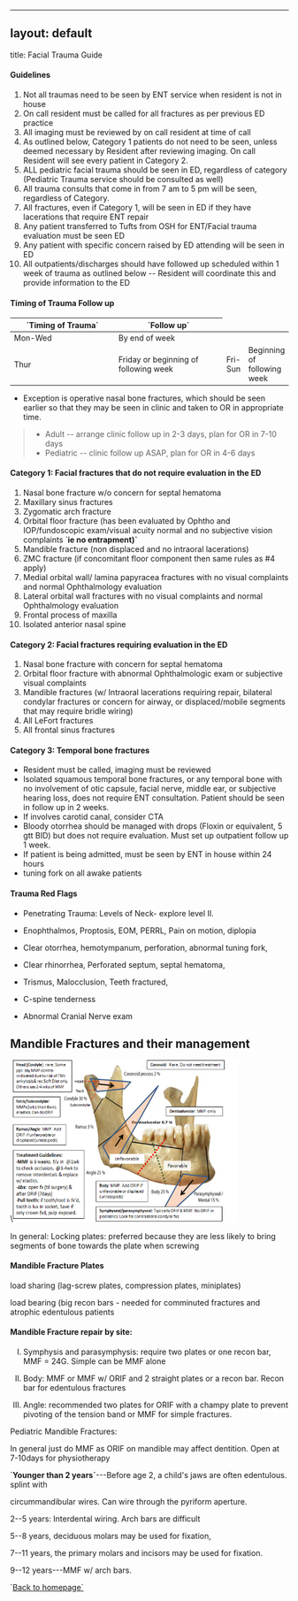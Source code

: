 ------------------------------------------------------------------------

## layout: default

title: Facial Trauma Guide

<h4 class="unnumbered" id="guidelines">
Guidelines
</h4>
<!-- Trauma guidelines list start -->
<ol>
<li>
Not all traumas need to be seen by ENT service when resident is not in house
</li>
<li>
On call resident must be called for all fractures as per previous ED practice
</li>
<li>
All imaging must be reviewed by on call resident at time of call
</li>
<li>
As outlined below, Category 1 patients do not need to be seen, unless deemed necessary by Resident after reviewing imaging. On call Resident will see every patient in Category 2.
</li>
<li>
ALL pediatric facial trauma should be seen in ED, regardless of category (Pediatric Trauma service should be consulted as well)
</li>
<li>
All trauma consults that come in from 7 am to 5 pm will be seen, regardless of Category.
</li>
<li>
All fractures, even if Category 1, will be seen in ED if they have lacerations that require ENT repair
</li>
<li>
Any patient transferred to Tufts from OSH for ENT/Facial trauma evaluation must be seen ED
</li>
<li>
Any patient with specific concern raised by ED attending will be seen in ED
</li>
<li>
All outpatients/discharges should have followed up scheduled within 1 week of trauma as outlined below -- Resident will coordinate this and provide information to the ED
</li>
</ol>
<!-- Trauma guidelines list end -->
<h4 class="unnumbered" id="timing-of-trauma-follow-up">
Timing of Trauma
Follow up
</h4>
<table>
<colgroup>
<col style="width: 49%" />
<col style="width: 50%" />
</colgroup>
<thead>
<tr class="header">
<th>
`<strong>Timing of Trauma`</strong>
</th>
<th>
`<strong>Follow up`</strong>
</th>
</tr>
</thead>
<tbody>
<tr class="odd">
<td>
Mon-Wed
</td>
<td>
By end of week
</td>
<tr class="even">
<td>
Thur
</td>
<td>
Friday or beginning of following week
</td>
<td>
Fri-Sun
</td>
<td>
Beginning of following week
</td>
</tbody>
</table>
<ul>
<li>
Exception is operative nasal bone fractures, which should be seen earlier so that they may be seen in clinic and taken to OR in appropriate time.
</li>
</ul>
<blockquote>
<ul>
<li>
Adult -- arrange clinic follow up in 2-3 days, plan for OR in 7-10 days
</li>
<li>
Pediatric -- clinic follow up ASAP, plan for OR in 4-6 days
</li>
</ul>
</blockquote>
<h4 class="unnumbered" id="category-1-facial-fractures-that-do-not-require-evaluation-in-the-ed">
Category
1: Facial fractures that do not require evaluation in the ED
</h4>
<ol>
<li>
Nasal bone fracture w/o concern for septal hematoma
</li>
<li>
Maxillary sinus fractures
</li>
<li>
Zygomatic arch fracture
</li>
<li>
Orbital floor fracture (has been evaluated by Ophtho and IOP/fundoscopic exam/visual acuity normal and no subjective vision complaints `<strong>ie no entrapment)`</strong>
</li>
<li>
Mandible fracture (non displaced and no intraoral lacerations)
</li>
<li>
ZMC fracture (if concomitant floor component then same rules as #4 apply)
</li>
<li>
Medial orbital wall/ lamina papyracea fractures with no visual complaints and normal Ophthalmology evaluation
</li>
<li>
Lateral orbital wall fractures with no visual complaints and normal Ophthalmology evaluation
</li>
<li>
Frontal process of maxilla
</li>
<li>
Isolated anterior nasal spine
</li>
</ol>
<h4 class="unnumbered" id="category-2-facial-fractures-requiring-evaluation-in-the-ed">
Category 2: Facial fractures requiring evaluation in the ED
</h4>
<ol>
<li>
Nasal bone fracture with concern for septal hematoma
</li>
<li>
Orbital floor fracture with abnormal Ophthalmologic exam or subjective visual complaints
</li>
<li>
Mandible fractures (w/ Intraoral lacerations requiring repair, bilateral condylar fractures or concern for airway, or displaced/mobile segments that may require bridle wiring)
</li>
<li>
All LeFort fractures
</li>
<li>
All frontal sinus fractures
</li>
</ol>
<h4 class="unnumbered" id="category-3-temporal-bone-fractures">
Category
3: Temporal bone fractures
</h4>
<ul>
<li>
Resident must be called, imaging must be reviewed
</li>
<li>
Isolated squamous temporal bone fractures, or any temporal bone with no involvement of otic capsule, facial nerve, middle ear, or subjective hearing loss, does not require ENT consultation. Patient should be seen in follow up in 2 weeks.
</li>
<li>
If involves carotid canal, consider CTA
</li>
<li>
Bloody otorrhea should be managed with drops (Floxin or equivalent, 5 gtt BID) but does not require evaluation. Must set up outpatient follow up 1 week.
</li>
<li>
If patient is being admitted, must be seen by ENT in house within 24 hours
</li>
<li>
tuning fork on all awake patients
</li>
</ul>
<h4 class="unnumbered" id="trauma-red-flags">
Trauma Red Flags
</h4>
<ul>
<li>
<p>
Penetrating Trauma: Levels of Neck- explore level II.
</p>
</li>
<li>
<p>
Enophthalmos, Proptosis, EOM, PERRL, Pain on motion,
diplopia
</p>
</li>
<li>
<p>
Clear otorrhea, hemotympanum, perforation, abnormal tuning
fork,
</p>
</li>
<li>
<p>
Clear rhinorrhea, Perforated septum, septal hematoma,
</p>
</li>
<li>
<p>
Trismus, Malocclusion, Teeth fractured,
</p>
</li>
<li>
<p>
C-spine tenderness
</p>
</li>
<li>
<p>
Abnormal Cranial Nerve exam
</p>
</li>
</ul>
<h2 class="unnumbered" id="mandible-fractures-and-their-management">
Mandible Fractures and
their management
</h2>
<p>
\<img src="media/image2.png" style="width:4.23333in;height:3.04514in" alt="Head \[Condyle): rare. Some savMMF contra- indicated dueto riskofTMJ a n kvlosis& rec Soft Diet on"/ 0th ers sav 24 wksof MM F Nec k/SubcondyIar•. MM Fx2w ks th en Ewks elastics Can doORIF Coronoid: Coronoid process 2 % 6.7 Rara Do not need treatment Dentoalveolar: MMF only Ramus 3 % Ramus/AngIe: M Add ORIF if unfavorableor displaced (u peds) Treatment Guidelines: -MMF is 6 weeks. flu in @lwk to check occlusion, @3-4wk to remove interdentals & replace w/ elastics. -Abx: open fx (til surgery) & after ORIF (7days) -Pull teeth: if tooth/root is fx'd, tooth is lux in socket, Save if only crown fxd, pulp exposed. Unfavorable Angle Body: Add ORIF if unfavorab•leor d \$læed (unlesspeds) Favorable BOdy25% yseal / Mental 15% Symphyseal/parasymphyseal: Typicalb/ORIF& M No ORIF in pediatrics Inok for fxs " /\>
</p>
<p>
In general: Locking plates: preferred because they are less likely to
bring segments of bone towards the plate when screwing
</p>
<h4 class="unnumbered" id="mandible-fracture-plates">
Mandible Fracture
Plates
</h4>
<p>
load sharing (lag-screw plates, compression plates, miniplates)
</p>
<p>
load bearing (big recon bars - needed for comminuted fractures and
atrophic edentulous patients
</p>
<h4 class="unnumbered" id="mandible-fracture-repair-by-site">
Mandible
Fracture repair by site:
</h4>
<ol type="I">
<li>
<p>
Symphysis and parasymphysis: require two plates or one recon bar,
MMF = 24G. Simple can be MMF alone
</p>
</li>
<li>
<p>
Body: MMF or MMF w/ ORIF and 2 straight plates or a recon bar.
Recon bar for edentulous fractures
</p>
</li>
<li>
<p>
Angle: recommended two plates for ORIF with a champy plate to
prevent pivoting of the tension band or MMF for simple
fractures.
</p>
</li>
</ol>
<p>
Pediatric Mandible Fractures:
</p>
<p>
In general just do MMF as ORIF on mandible may affect dentition. Open
at 7-10days for physiotherapy
</p>
<p>
`<strong>Younger than 2 years`</strong>---Before age 2, a child's jaws
are often edentulous. splint with
</p>
<p>
circummandibular wires. Can wire through the pyriform aperture.
</p>
<p>
2--5 years: Interdental wiring. Arch bars are difficult
</p>
<p>
5--8 years, deciduous molars may be used for fixation,
</p>
<p>
7--11 years, the primary molars and incisors may be used for
fixation.
</p>
<p>
9--12 years---MMF w/ arch bars.
</p>
<p>
`<a href="index.html">Back to homepage`</a>
</p>
